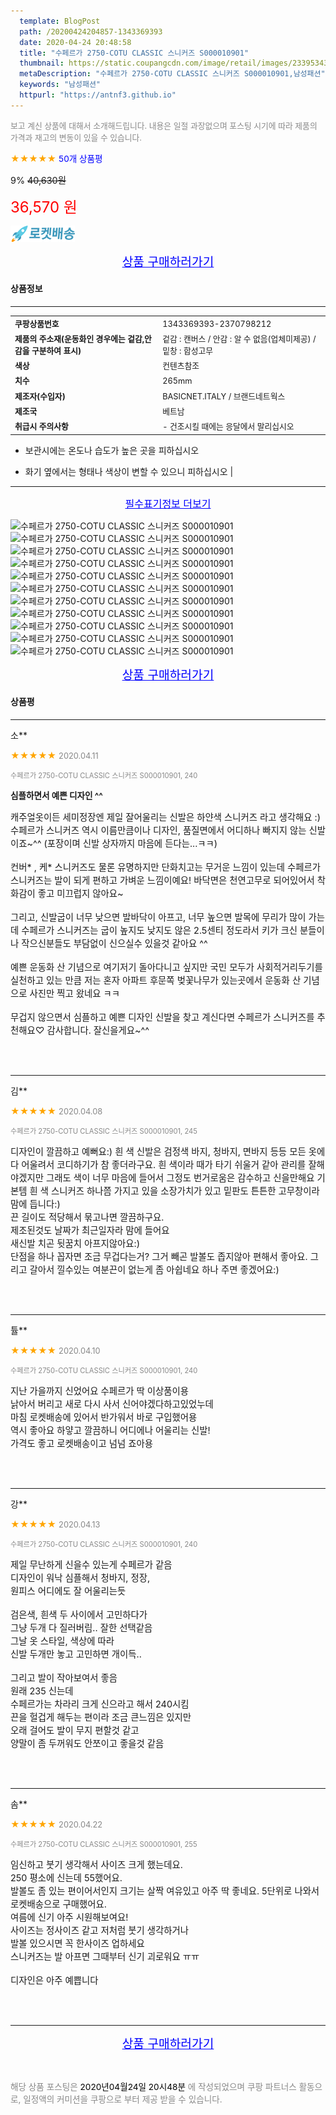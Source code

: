 ```yaml
---
  template: BlogPost
  path: /20200424204857-1343369393
  date: 2020-04-24 20:48:58
  title: "수페르가 2750-COTU CLASSIC 스니커즈 S000010901"
  thumbnail: https://static.coupangcdn.com/image/retail/images/233953438222165-bfe768c7-486d-49d5-8687-8af066921f4a.jpg
  metaDescription: "수페르가 2750-COTU CLASSIC 스니커즈 S000010901,남성패션"
  keywords: "남성패션"
  httpurl: "https://antnf3.github.io"
---
```

  
<span style="color: #888;font-size:0.8rem">보고 계신 상품에 대해서 소개해드립니다.
내용은 일절 과장없으며 포스팅 시기에 따라 제품의 가격과 재고의 변동이 있을 수 있습니다.</span>
  
<span style="color: orange;">★★★★★</span> <span style="color: blue;font-size: 0.85rem;">50개 상품평</span>

<span style="font-size: 0.9rem">9%</span> <span style="font-size: 0.9rem">~~40,630원~~</span>

<span style="color: red;font-size: 1.5rem;">36,570 원</span>

![로켓배송](/assets/rocket_logo.png)

<p align="center"><a href="http://me2.do/xUJnpLUQ" style="font-size: 1.2rem; color: blue;">상품 구매하러가기</a></p>

#### 상품정보

---

|                  |                       |
| ---------------- | --------------------- |
| **<span style="font-size:0.8rem;">쿠팡상품번호</span>** | <span style="font-size:0.8rem;">1343369393-2370798212</span> |
| **<span style="font-size:0.8rem;">제품의 주소재(운동화인 경우에는 겉감,안감을 구분하여 표시)</span>**    | <span style="font-size:0.8rem;">겉감 : 캔버스 / 안감 : 알 수 없음(업체미제공) / 밑창 : 합성고무</span>        |
| **<span style="font-size:0.8rem;">색상</span>**    | <span style="font-size:0.8rem;">컨텐츠참조</span>        |
| **<span style="font-size:0.8rem;">치수</span>**    | <span style="font-size:0.8rem;">265mm</span>        |
| **<span style="font-size:0.8rem;">제조자(수입자)</span>**    | <span style="font-size:0.8rem;">BASICNET.ITALY / 브랜드네트웍스</span>        |
| **<span style="font-size:0.8rem;">제조국</span>**    | <span style="font-size:0.8rem;">베트남</span>        |
| **<span style="font-size:0.8rem;">취급시 주의사항</span>**    | <span style="font-size:0.8rem;">- 건조시킬 때에는 응달에서 말리십시오

- 보관시에는 온도나 습도가 높은 곳을 피하십시오

- 화기 옆에서는 형태나 색상이 변할 수 있으니 피하십시오</span>        |



---

<p align="center"><a href="http://me2.do/xUJnpLUQ" style="font-size: 1rem; color: blue;">필수표기정보 더보기</a></p>

![수페르가 2750-COTU CLASSIC 스니커즈 S000010901](http://thumbnail8.coupangcdn.com/thumbnails/remote/q89/image/retail/images/577584389299234-fb4cc46b-bf6f-4512-9ea6-5fc6be5ab46a.jpg)
![수페르가 2750-COTU CLASSIC 스니커즈 S000010901](http://thumbnail9.coupangcdn.com/thumbnails/remote/q89/image/retail/images/235189127176807-e45d744d-bf25-4224-b15b-00938dc4985a.jpg)
![수페르가 2750-COTU CLASSIC 스니커즈 S000010901](http://thumbnail7.coupangcdn.com/thumbnails/remote/q89/image/retail/images/233979085445820-5f8e37bf-8a51-4ead-b708-30603df3273e.jpg)
![수페르가 2750-COTU CLASSIC 스니커즈 S000010901](http://thumbnail7.coupangcdn.com/thumbnails/remote/q89/image/retail/images/233979093813258-a6a30345-02f5-4d88-9db8-2bc6c78d626e.jpg)
![수페르가 2750-COTU CLASSIC 스니커즈 S000010901](http://thumbnail10.coupangcdn.com/thumbnails/remote/q89/image/retail/images/235189209181337-928feb5b-8ba8-4cda-89de-76adeda1aae4.jpg)
![수페르가 2750-COTU CLASSIC 스니커즈 S000010901](http://thumbnail6.coupangcdn.com/thumbnails/remote/q89/image/retail/images/233979212445987-debdcd0f-8eef-4968-b43a-aa2fa93277d2.jpg)
![수페르가 2750-COTU CLASSIC 스니커즈 S000010901](http://thumbnail8.coupangcdn.com/thumbnails/remote/q89/image/retail/images/233979184250874-5eb55725-3914-449d-99b6-4c1aa9ebc098.jpg)
![수페르가 2750-COTU CLASSIC 스니커즈 S000010901](http://thumbnail8.coupangcdn.com/thumbnails/remote/q89/image/retail/images/235189252143125-f00d193f-235e-4711-9666-794fa8f1cdd2.jpg)
![수페르가 2750-COTU CLASSIC 스니커즈 S000010901](http://thumbnail7.coupangcdn.com/thumbnails/remote/q89/image/retail/images/235189229828962-028b4956-962e-41b0-99ec-e5a18f8a2e2b.jpg)
![수페르가 2750-COTU CLASSIC 스니커즈 S000010901](http://thumbnail9.coupangcdn.com/thumbnails/remote/q89/image/retail/images/233979166829318-24661777-77d0-4f5a-805d-4cb2d8ad6fa9.jpg)
![수페르가 2750-COTU CLASSIC 스니커즈 S000010901](http://thumbnail6.coupangcdn.com/thumbnails/remote/q89/image/retail/images/235189242495480-10e758cd-1a39-4ba8-b2e4-0d7a2339a8ce.png)

<p align="center"><a href="http://me2.do/xUJnpLUQ" style="font-size: 1.2rem; color: blue;">상품 구매하러가기</a></p>

#### 상품평
  
---
  
소**
    
<span style="color: orange;">★★★★★</span> <span style="font-size:0.8rem;color: #888;">2020.04.11</span>
    
<span style="color: #888;font-size:0.7rem">수페르가 2750-COTU CLASSIC 스니커즈 S000010901, 240</span>
    
<span style="font-size:0.85rem">**심플하면서 예쁜 디자인 ^^**</span>
    
<span style="font-size: 0.9rem;">캐주얼옷이든 세미정장엔 제일 잘어울리는 신발은 하얀색 스니커즈 라고 생각해요 :) 수페르가 스니커즈 역시 이름만큼이나 디자인, 품질면에서 어디하나 빠지지 않는 신발이죠~^^ (포장이며 신발 상자까지 마음에 든다는...ㅋㅋ)<br/><br/>컨버* , 케* 스니커즈도 물론 유명하지만 단화치고는 무거운 느낌이 있는데 수페르가 스니커즈는 발이 되게 편하고 가벼운 느낌이예요! 바닥면은 천연고무로 되어있어서 착화감이 좋고 미끄럽지 않아요~<br/><br/>그리고, 신발굽이 너무 낮으면 발바닥이 아프고, 너무 높으면 발목에 무리가 많이 가는데 수페르가 스니커즈는 굽이 높지도 낮지도 않은 2.5센티 정도라서 키가 크신 분들이나 작으신분들도 부담없이 신으실수 있을것 같아요 ^^<br/><br/>예쁜 운동화 산 기념으로 여기저기 돌아다니고 싶지만 국민 모두가 사회적거리두기를 실천하고 있는 만큼 저는 혼자 아파트 후문쪽 벚꽃나무가 있는곳에서 운동화 산 기념으로 사진만 찍고 왔네요 ㅋㅋ<br/><br/>무겁지 않으면서 심플하고 예쁜 디자인 신발을 찾고 계신다면 수페르가 스니커즈를 추천해요♡ 감사합니다. 잘신을게요~^^</span>
    
<br>
<br>

---
  
김**
    
<span style="color: orange;">★★★★★</span> <span style="font-size:0.8rem;color: #888;">2020.04.08</span>
    
<span style="color: #888;font-size:0.7rem">수페르가 2750-COTU CLASSIC 스니커즈 S000010901, 245</span>
    

    
<span style="font-size: 0.9rem;">디자인이 깔끔하고 예뻐요:) 흰 색 신발은 검정색 바지, 청바지, 면바지 등등 모든 옷에 다 어울려서 코디하기가 참 좋더라구요. 흰 색이라 때가 타기 쉬울거 같아 관리를 잘해야겠지만 그래도 색이 너무 마음에 들어서 그정도 번거로움은 감수하고 신을만해요 기본템 흰 색 스니커즈 하나쯤 가지고 있을 소장가치가 있고 밑판도 튼튼한 고무창이라 맘에 듭니다:)<br/>끈 길이도 적당해서 묶고나면 깔끔하구요. <br/>제조된것도 날짜가 최근일자라 맘에 들어요<br/> 새신발 치곤 뒷꿈치 아프지않아요:)<br/>단점을 하나 꼽자면 조금 무겁다는거? 그거 빼곤 발볼도 좁지않아 편해서 좋아요. 그리고 갈아서 낄수있는 여분끈이 없는게 좀 아쉽네요  하나 주면 좋겠어요:)</span>
    
<br>
<br>

---
  
튤**
    
<span style="color: orange;">★★★★★</span> <span style="font-size:0.8rem;color: #888;">2020.04.10</span>
    
<span style="color: #888;font-size:0.7rem">수페르가 2750-COTU CLASSIC 스니커즈 S000010901, 240</span>
    

    
<span style="font-size: 0.9rem;">지난 가을까지 신었어요 수페르가 딱 이상품이용<br/>낡아서 버리고 새로 다시 사서 신어야겠다하고있었누데<br/>마침 로켓배송에 있어서 반가워서 바로 구입했어용<br/>역시 좋아요 하얗고 깔끔하니 어디에나 어울리는 신발!<br/>가격도 좋고 로켓배송이고 넘넘 죠아용</span>
    
<br>
<br>

---
  
강**
    
<span style="color: orange;">★★★★★</span> <span style="font-size:0.8rem;color: #888;">2020.04.13</span>
    
<span style="color: #888;font-size:0.7rem">수페르가 2750-COTU CLASSIC 스니커즈 S000010901, 240</span>
    

    
<span style="font-size: 0.9rem;">제일 무난하게 신을수 있는게 수페르가 같음<br/>디자인이 워낙 심플해서 청바지, 정장, <br/>원피스 어디에도 잘 어울리는듯<br/><br/>검은색, 흰색 두 사이에서 고민하다가<br/>그냥 두개 다 질러버림.. 잘한 선택같음<br/>그날 옷 스타일, 색상에 따라<br/>신발 두개만 놓고 고민하면 개이득..<br/><br/>그리고 발이 작아보여서 좋음<br/>원래 235 신는데 <br/>수페르가는 차라리 크게 신으라고 해서 240시킴<br/>끈을 헐겁게 해두는 편이라 조금 큰느낌은 있지만<br/>오래 걸어도 발이 무지 편할것 같고<br/>양말이 좀 두꺼워도 안쪼이고 좋을것 같음</span>
    
<br>
<br>

---
  
솜**
    
<span style="color: orange;">★★★★★</span> <span style="font-size:0.8rem;color: #888;">2020.04.22</span>
    
<span style="color: #888;font-size:0.7rem">수페르가 2750-COTU CLASSIC 스니커즈 S000010901, 255</span>
    

    
<span style="font-size: 0.9rem;">임신하고 붓기 생각해서 사이즈 크게 했는데요.<br/>250 평소에 신는데 55했어요.<br/>발볼도 좀 있는 편이어서인지 크기는 살짝 여유있고 아주 딱 좋네요. 5단위로 나와서 로켓배송으로 구매했어요.<br/>여름에 신기 아주 시원해보여요! <br/>사이즈는 정사이즈 같고 저처럼 붓기 생각하거나 <br/>발볼 있으시면 꼭 한사이즈 업하세요<br/>스니커즈는 발 아프면 그때부터 신기 괴로워요 ㅠㅠ<br/><br/>디자인은 아주 예쁩니다</span>
    
<br>
<br>


  
---
  
<p align="center"><a href="http://me2.do/xUJnpLUQ" style="font-size: 1.2rem; color: blue;">상품 구매하러가기</a></p>
  
<br>
  
<span style="font-size: 0.85rem; color: #888;">해당 상품 포스팅은 <span style="color: #000;"> 2020년04월24일 20시48분 </span> 에 작성되었으며 쿠팡 파트너스 활동으로, 일정액의 커미션을 쿠팡으로 부터 제공 받을 수 있습니다.</span>